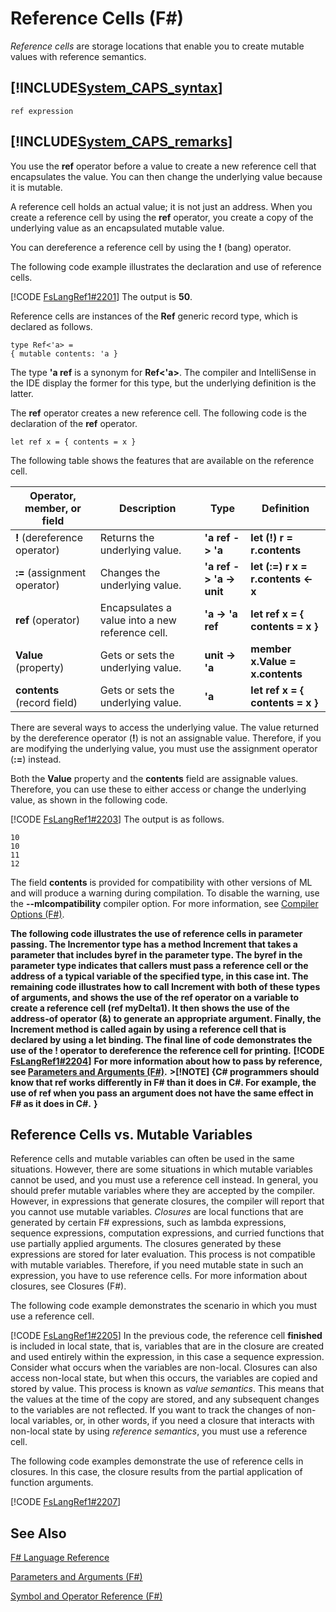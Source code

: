 # Reference Cells (F#)

*Reference cells* are storage locations that enable you to create mutable values with reference semantics.


## [!INCLUDE[System_CAPS_syntax](//System/Token/System_CAPS_syntax_md.md)]

```
ref expression
```

## [!INCLUDE[System_CAPS_remarks](//System/Token/System_CAPS_remarks_md.md)]
You use the **ref** operator before a value to create a new reference cell that encapsulates the value. You can then change the underlying value because it is mutable.

A reference cell holds an actual value; it is not just an address. When you create a reference cell by using the **ref** operator, you create a copy of the underlying value as an encapsulated mutable value.

You can dereference a reference cell by using the **!** (bang) operator.

The following code example illustrates the declaration and use of reference cells.

[!CODE [FsLangRef1#2201](../CodeSnippet/VS_Snippets_Fsharp/fslangref1/FSharp/fs/referencecells.fs#2201)]
    The output is **50**.

Reference cells are instances of the **Ref** generic record type, which is declared as follows.


```f#
type Ref<'a> =
{ mutable contents: 'a }
```
The type **'a ref** is a synonym for **Ref&lt;'a&gt;**. The compiler and IntelliSense in the IDE display the former for this type, but the underlying definition is the latter.

The **ref** operator creates a new reference cell. The following code is the declaration of the **ref** operator.


```f#
let ref x = { contents = x }
```
The following table shows the features that are available on the reference cell.



|Operator, member, or field|Description|Type|Definition|
|--------------------------|-----------|----|----------|
|**!** (dereference operator)|Returns the underlying value.|**'a ref -&gt; 'a**|**let (!) r = r.contents**|
|**:=** (assignment operator)|Changes the underlying value.|**'a ref -&gt; 'a -&gt; unit**|**let (:=) r x = r.contents &lt;- x**|
|**ref** (operator)|Encapsulates a value into a new reference cell.|**'a -&gt; 'a ref**|**let ref x = { contents = x }**|
|**Value** (property)|Gets or sets the underlying value.|**unit -&gt; 'a**|**member x.Value = x.contents**|
|**contents** (record field)|Gets or sets the underlying value.|**'a**|**let ref x = { contents = x }**|
There are several ways to access the underlying value. The value returned by the dereference operator (**!**) is not an assignable value. Therefore, if you are modifying the underlying value, you must use the assignment operator (**:=**) instead.

Both the **Value** property and the **contents** field are assignable values. Therefore, you can use these to either access or change the underlying value, as shown in the following code.

[!CODE [FsLangRef1#2203](../CodeSnippet/VS_Snippets_Fsharp/fslangref1/FSharp/fs/referencecells.fs#2203)]
    The output is as follows.


```
10
10
11
12
```
The field **contents** is provided for compatibility with other versions of ML and will produce a warning during compilation. To disable the warning, use the **--mlcompatibility** compiler option. For more information, see [Compiler Options &#40;F&#35;&#41;](Compiler+Options+28%F%2329%.md).

**The following code illustrates the use of reference cells in parameter passing. The Incrementor type has a method Increment that takes a parameter that includes byref in the parameter type. The byref in the parameter type indicates that callers must pass a reference cell or the address of a typical variable of the specified type, in this case int. The remaining code illustrates how to call Increment with both of these types of arguments, and shows the use of the ref operator on a variable to create a reference cell (ref myDelta1). It then shows the use of the address-of operator (&amp;) to generate an appropriate argument. Finally, the Increment method is called again by using a reference cell that is declared by using a let binding. The final line of code demonstrates the use of the ! operator to dereference the reference cell for printing.**
**[!CODE [FsLangRef1#2204](../CodeSnippet/VS_Snippets_Fsharp/fslangref1/FSharp/fs/referencecells.fs#2204)]**
**For more information about how to pass by reference, see [Parameters and Arguments &#40;F&#35;&#41;](Parameters+and+Arguments+28%F%2329%.md).**
**>[!NOTE] {C# programmers should know that ref works differently in F# than it does in C#. For example, the use of ref when you pass an argument does not have the same effect in F# as it does in C#.**
**}**
## Reference Cells vs. Mutable Variables
Reference cells and mutable variables can often be used in the same situations. However, there are some situations in which mutable variables cannot be used, and you must use a reference cell instead. In general, you should prefer mutable variables where they are accepted by the compiler. However, in expressions that generate closures, the compiler will report that you cannot use mutable variables. *Closures* are local functions that are generated by certain F# expressions, such as lambda expressions, sequence expressions, computation expressions, and curried functions that use partially applied arguments. The closures generated by these expressions are stored for later evaluation. This process is not compatible with mutable variables. Therefore, if you need mutable state in such an expression, you have to use reference cells. For more information about closures, see Closures (F#).

The following code example demonstrates the scenario in which you must use a reference cell.

[!CODE [FsLangRef1#2205](../CodeSnippet/VS_Snippets_Fsharp/fslangref1/FSharp/fs/referencecells.fs#2205)]
    In the previous code, the reference cell **finished** is included in local state, that is, variables that are in the closure are created and used entirely within the expression, in this case a sequence expression. Consider what occurs when the variables are non-local. Closures can also access non-local state, but when this occurs, the variables are copied and stored by value. This process is known as *value semantics*. This means that the values at the time of the copy are stored, and any subsequent changes to the variables are not reflected. If you want to track the changes of non-local variables, or, in other words, if you need a closure that interacts with non-local state by using *reference semantics*, you must use a reference cell.

The following code examples demonstrate the use of reference cells in closures. In this case, the closure results from the partial application of function arguments.

[!CODE [FsLangRef1#2207](../CodeSnippet/VS_Snippets_Fsharp/fslangref1/FSharp/fs/referencecells.fs#2207)]
    
## See Also
[F&#35; Language Reference](F%23+Language+Reference.md)

[Parameters and Arguments &#40;F&#35;&#41;](Parameters+and+Arguments+28%F%2329%.md)

[Symbol and Operator Reference &#40;F&#35;&#41;](Symbol+and+Operator+Reference+28%F%2329%.md)

